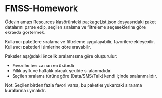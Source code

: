 # FMSS-Homework

Ödevin amacı Resources klasöründeki packageList.json dosyasındaki paket datalarını parse edip, seçilen sıralama ve filtreleme seçeneklerine göre ekranda göstermek.

Kullanıcı paketlere sıralama ve filtreleme uygulayabilir, favorilere ekleyebilir.
Kullanıcı paketleri isimlerine göre arayabilir.

Paketler aşağıdaki öncelik sıralamasına göre oluşturulur:
* Favoriler her zaman en üsttedir
* Yıllık aylık ve haftalık olacak şekilde sıralanmalıdır.
* Seçilen sıralama türüne göre (Data/SMS/Talk) kendi içinde sıralanmalıdır.

Not: Seçilen birden fazla favori varsa, bu paketler yukardaki sıralama kurallarına uymalıdır.
